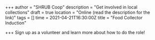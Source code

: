 +++
author = "SHRUB Coop"
description = "Get involved in local collections"
draft = true
location = "Online (read the description for the link)"
tags = []
time = 2021-04-21T16:30:00Z
title = "Food Collector Induction"

+++
Sign up as a volunteer and learn more about how to do the role!